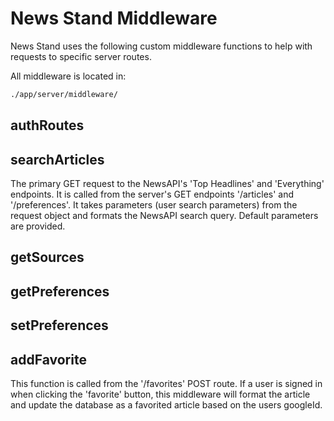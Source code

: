 # News Stand Middleware #

News Stand uses the following custom middleware functions to help with requests to specific server routes.

All middleware is located in:

```sh
./app/server/middleware/
``` 

## authRoutes ##

## searchArticles ##

The primary GET request to the NewsAPI's 'Top Headlines' and 'Everything' endpoints. It is called from the server's GET endpoints '/articles' and '/preferences'. It takes parameters (user search parameters) from the request object and formats the NewsAPI search query. Default parameters are provided. 

## getSources ##

## getPreferences ##

## setPreferences ##

## addFavorite ##

This function is called from the '/favorites' POST route. If a user is signed in when clicking the 'favorite' button, this middleware will format the article and update the database as a favorited article based on the users googleId. 